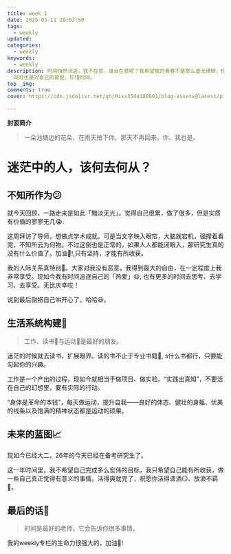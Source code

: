 ```yaml
---
title: week 1
date: 2025-05-11 20:03:50
tags:
  - weekly
updated:
categories:
  - weekly
keywords:
  - weekly
description: 时间悄然流逝，我不在意，谁会在意呢？我希望我的青春不是那么虚无缥缈，借此“weekly”专栏记录我的成长经历，
  同时也是对自己的督促，珍惜时间。
top _img:
comments: true
cover: https://cdn.jsdelivr.net/gh/Miss3504186601/blog-assets@latest/pictures/4ad70caeb881b543d2fb1bb850f1fe72.jpg

---
```


**封面简介**

> 一朵池塘边的花朵，在雨天拍下你。那天不再回来，你、我也是。

# 迷茫中的人，该何去何从？

## 不知所作为:confused:

就今天回顾，一路走来是如此「黯淡无光」。觉得自己很累，做了很多，但是实质有价值的寥寥无几:sob:.

这周拜访了导师，想做点学术成就。可是当文字映入眼帘，大脑就宕机，强撑着看完，不知所云为何物。不过这倒也是正常的，如果人人都能闭眼入，那研究生真的没有什么价值了。加油:muscle:!,只有坚持，才能有所收获。

我的人际关系真特别:jack_o_lantern:。大家对我没有恶意，我得到最大的自由，在一定程度上我非常享受。现如今我有时间追逐自己的「热爱」:smiley:, 也有更多的时间去思考、去学习、去享受。无比庆幸哎！

说到最后倒把自己哄开心了，哈哈:laughing:。

## 生活系统构建:construction:

> 工作、读书:book:与运动:bicyclist:是最好的朋友。

迷茫的时候就去读书，扩展眼界。读的书不止于专业书籍:orange_book:, s什么书都行，只要能勾起你的兴趣。

工作是一个产出的过程，现如今就相当于做项目、做实验。“实践出真知”，不要活在自己的幻想里，要有实际的行动。

“身体是革命的本钱”，每天做运动，提升自我——良好的体态、健壮的身躯、优美的线条以及饱满的精神状态都是运动的硕果。
  
## 未来的蓝图:chart_with_upwards_trend:

现如今已经大二，26年的今天已经在备考研究生了。

这一年时间里，我不希望自己完成多么宏伟的目标，我只希望自己能有所收获，做一些自己真正觉得有意义的事情。活得爽就完了，祝愿你活得潇洒:smirk:、放浪不羁:dash:。


## 最后的话:speech_balloon:

> 时间是最好的老师，它会告诉你很多事情。

我的weekly专栏的生命力很强大的，加油:muscle:!